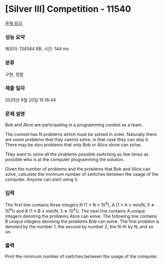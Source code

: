 # [Silver III] Competition - 11540 

[문제 링크](https://www.acmicpc.net/problem/11540) 

### 성능 요약

메모리: 134584 KB, 시간: 144 ms

### 분류

구현, 정렬

### 제출 일자

2025년 8월 20일 15:16:44

### 문제 설명

<p>Bob and Alice are participating in a programming contest as a team.</p>

<p>The contest has N problems which must be solved in order. Naturally there are some problems that they cannot solve, in that case they can skip it. There may be also problems that only Bob or Alice alone can solve.</p>

<p>They want to solve all the problems possible switching as few times as possible who is at the computer programming the solution.</p>

<p>Given the number of problems and the problems that Bob and Alice can solve, calculate the minimum number of switches between the usage of the computer. Anyone can start using it.</p>

### 입력 

 <p>The first line contains three integers N (1 ≤ N ≤ 10<sup>9</sup>), A (1 ≤ A ≤ min(N, 5 ∗ 10<sup>4</sup>)) and B (1 ≤ B ≤ min(N, 5 ∗ 10<sup>4</sup>)). The next line contains A unique integers denoting the problems Alice can solve. The following line contains B unique integers denoting the problems Bob can solve. The first problem is denoted by the number 1, the second by number 2, the N-th by N, and so on.</p>

### 출력 

 <p>Print the minimum number of switches between the usage of the computer.</p>

